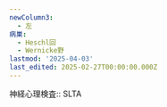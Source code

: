 ```yaml
---
newColumn3:
  - 左
病巣:
  - Heschl回
  - Wernicke野
lastmod: '2025-04-03'
last_edited: 2025-02-27T00:00:00.000Z
---
```


神経心理検査:: SLTA

